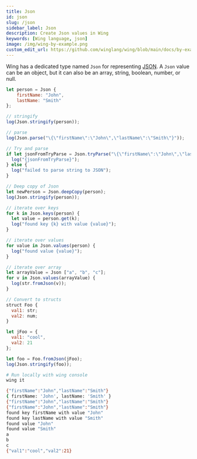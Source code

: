 ```yaml
---
title: Json
id: json
slug: /json
sidebar_label: Json
description: Create Json values in Wing
keywords: [Wing language, json]
image: /img/wing-by-example.png
custom_edit_url: https://github.com/winglang/wing/blob/main/docs/by-example/23-Json.md
---
```


Wing has a dedicated type named `Json` for representing [JSON](https://www.json.org/json-en.html). A `Json` value can be an object, but it can also be an array, string, boolean, number, or null.

```js playground example title="main.w"
let person = Json {
    firstName: "John",
    lastName: "Smith"
};

// stringify
log(Json.stringify(person));

// parse 
log(Json.parse("\{\"firstName\":\"John\",\"lastName\":\"Smith\"}"));

// Try and parse
if let jsonFromTryParse = Json.tryParse("\{\"firstName\":\"John\",\"lastName\":\"Smith\"}") {
  log("{jsonFromTryParse}");
} else {
  log("failed to parse string to JSON");
}

// Deep copy of Json
let newPerson = Json.deepCopy(person);
log(Json.stringify(person));

// iterate over keys
for k in Json.keys(person) {
  let value = person.get(k);
  log("found key {k} with value {value}");
}

// iterate over values
for value in Json.values(person) {
  log("found value {value}");
}

// iterate over array
let arrayValue = Json ["a", "b", "c"];
for v in Json.values(arrayValue) {
  log(str.fromJson(v));
}

// Convert to structs
struct Foo {
  val1: str;
  val2: num;
}

let jFoo = {
  val1: "cool",
  val2: 21
};

let foo = Foo.fromJson(jFoo);
log(Json.stringify(foo));
```

```bash title="Wing console output"
# Run locally with wing console
wing it

{"firstName":"John","lastName":"Smith"}
{ firstName: 'John', lastName: 'Smith' }
{"firstName":"John","lastName":"Smith"}
{"firstName":"John","lastName":"Smith"}
found key firstName with value "John"
found key lastName with value "Smith"
found value "John"
found value "Smith"
a
b
c
{"val1":"cool","val2":21}
```




